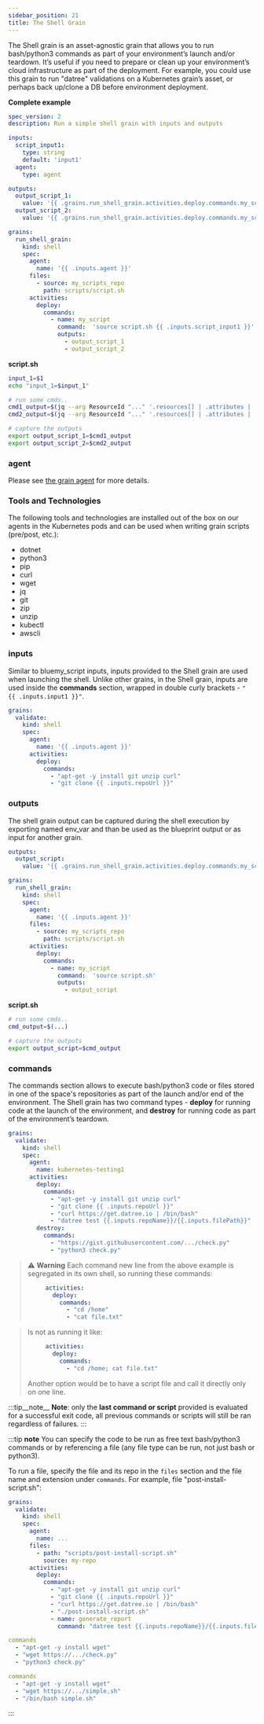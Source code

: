 ```yaml
---
sidebar_position: 21
title: The Shell Grain
---
```


The Shell grain is an asset-agnostic grain that allows you to run bash/python3 commands as part of your environment’s launch and/or teardown. It’s useful if you need to prepare or clean up your environment’s cloud infrastructure as part of the deployment. For example, you could use this grain to run "datree" validations on a Kubernetes grain’s asset, or perhaps back up/clone a DB before environment deployment.

**Complete example**

```yaml
spec_version: 2
description: Run a simple shell grain with inputs and outputs

inputs:
  script_input1:
    type: string
    default: 'input1'
  agent:
    type: agent

outputs:
  output_script_1:
    value: '{{ .grains.run_shell_grain.activities.deploy.commands.my_script.outputs.output_script_1 }}'
  output_script_2:
    value: '{{ .grains.run_shell_grain.activities.deploy.commands.my_script.outputs.output_script_2 }}'  

grains:
  run_shell_grain:
    kind: shell
    spec:
      agent:
        name: '{{ .inputs.agent }}'
      files:
        - source: my_scripts_repo
          path: scripts/script.sh
      activities:
        deploy:
          commands:
            - name: my_script
              command:  'source script.sh {{ .inputs.script_input1 }}'
              outputs:
                - output_script_1
                - output_script_2
```

**script.sh**

```bash
input_1=$1
echo "input_1=$input_1"

# run some cmds..
cmd1_output=$(jq --arg ResourceId "..." '.resources[] | .attributes | .instance_state' $input_1)
cmd2_output=$(jq --arg ResourceId "..." '.resources[] | .attributes | .instance_state' $input_1)

# capture the outputs 
export output_script_1=$cmd1_output
export output_script_2=$cmd2_output
```


### agent
Please see [the grain agent](/bluemy_script-designer-guide/bluemy_scripts/bluemy_scripts-yaml-structure#agent) for more details.

### Tools and Technologies
The following tools and technologies are installed out of the box on our agents in the Kubernetes pods and can be used when writing grain scripts (pre/post, etc.):

- dotnet
- python3
- pip
- curl
- wget
- jq
- git
- zip
- unzip
- kubectl
- awscli

### inputs

Similar to bluemy_script inputs, inputs provided to the Shell grain are used when launching the shell. Unlike other grains, in the Shell grain, inputs are used inside the __commands__ section, wrapped in double curly brackets - ```" {{ .inputs.input1 }}"```.

```yaml
grains:
  validate:
    kind: shell
    spec:
      agent:
        name: '{{ .inputs.agent }}'
      activities:
        deploy:
          commands:
            - "apt-get -y install git unzip curl"
            - "git clone {{ .inputs.repoUrl }}"
```

### outputs

The shell grain output can be captured during the shell execution by exporting named env_var and than be used as the blueprint output or as input for another grain. 

```yaml
outputs:
  output_script:
    value: '{{ .grains.run_shell_grain.activities.deploy.commands.my_script.outputs.output_script }}'

grains:
  run_shell_grain:
    kind: shell
    spec:
      agent:
        name: '{{ .inputs.agent }}'
      files:
        - source: my_scripts_repo
          path: scripts/script.sh
      activities:
        deploy:
          commands:
            - name: my_script
              command:  'source script.sh'
              outputs:
                - output_script
```

**script.sh**

```bash
# run some cmds..
cmd_output=$(...)

# capture the outputs 
export output_script=$cmd_output
```

### commands
The commands section allows to execute bash/python3 code or files stored in one of the space's repositories as part of the launch and/or end of the environment. The Shell grain has two command types - __deploy__ for running code at the launch of the environment, and __destroy__ for running code as part of the environment’s teardown. 

```yaml
grains:
  validate:
    kind: shell
    spec:
      agent:
        name: kubernetes-testing1
      activities:
        deploy:
          commands:
            - "apt-get -y install git unzip curl"
            - "git clone {{ .inputs.repoUrl }}"
            - "curl https://get.datree.io | /bin/bash"
            - "datree test {{.inputs.repoName}}/{{.inputs.filePath}}"
        destroy:
          commands:
            - "https://gist.githubusercontent.com/.../check.py"
            - "python3 check.py"
```

> :warning: **Warning**
> Each command new line from the above example is segregated in its own shell, so running these commands:
> 
> ```yaml
>      activities:
>        deploy:
>          commands:
>            - "cd /home"
>            - "cat file.txt"
> ```

> Is not as running it like:
> 
> ```yaml
>      activities:
>        deploy:
>          commands:
>            - "cd /home; cat file.txt"
> ```
> 
> Another option would be to have a script file and call it directly only on one line. 
>

:::tip__note__
**Note**: only the **last command or script** provided is evaluated for a successful exit code, all previous commands or scripts will still be ran regardless of failures.
:::

:::tip __note__
You can specify the code to be run as free text bash/python3 commands or by referencing a file (any file type can be run, not just bash or python3). 

To run a file, specify the file and its repo in the ```files``` section and the file name and extension under ```commands```. For example, file "post-install-script.sh":

```yaml title=
grains:
  validate:
    kind: shell
    spec:
      agent:
        name: ...
      files:
        - path: "scripts/post-install-script.sh"
          source: my-repo
      activities:
        deploy:
          commands:
            - "apt-get -y install git unzip curl"
            - "git clone {{ .inputs.repoUrl }}"
            - "curl https://get.datree.io | /bin/bash"
            - "./post-install-script.sh"
            - name: generate_report
              command: "datree test {{.inputs.repoName}}/{{.inputs.filePath}}"
```

```yaml title="Python 3 example:"
commands
  - "apt-get -y install wget"
  - "wget https://.../check.py"
  - "python3 check.py"
```

```yaml title="Bash example:"
commands
  - "apt-get -y install wget"
  - "wget https://.../simple.sh"
  - "/bin/bash simple.sh"
```
:::
